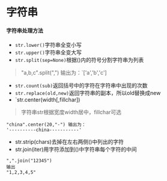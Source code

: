 # 字符串
#### 字符串处理方法
- `str.lower()`字符串全变小写
- `str.upper()`字符串全变大写
- `str.split(sep=None)`根据()内的符号分割字符串为列表
> "a,b,c".split(",")	输出为：`['a','b','c']
- `str.count(sub)`返回括号中的字符在字符串中出现的次数
- `str.replace(old,new)`返回字符串的副本，所以old替换成new
- `str.center(width[,fillchar])
> 字符串str根据宽度width居中，fillchar可选
```
"china".center(20,"-") 输出为：
'----------china-----------'
```
- str.strip(chars)去掉在左右两侧()中列出的字符
- str.join(iter)用字符添加到()中字符串每个字符的中间
```
",".join("12345")
输出
"1,2,3,4,5"
```
 
